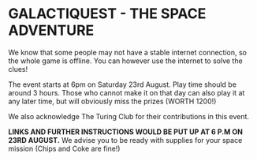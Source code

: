 # GALACTIQUEST - THE SPACE ADVENTURE

We know that some people may not have a stable internet connection, so the whole game is offline. You can however use the internet to solve the clues!

The event starts at 6pm on Saturday 23rd August. Play time should be around 3 hours. Those who cannot make it on that day can also play it at any later time, but will obviously miss the prizes (WORTH 1200!)  

We also acknowledge The Turing Club for their contributions in this event.

**LINKS AND FURTHER INSTRUCTIONS WOULD BE PUT UP AT 6 P.M ON 23RD AUGUST.**
We advise you to be ready with supplies for your space mission (Chips and Coke are fine!)
